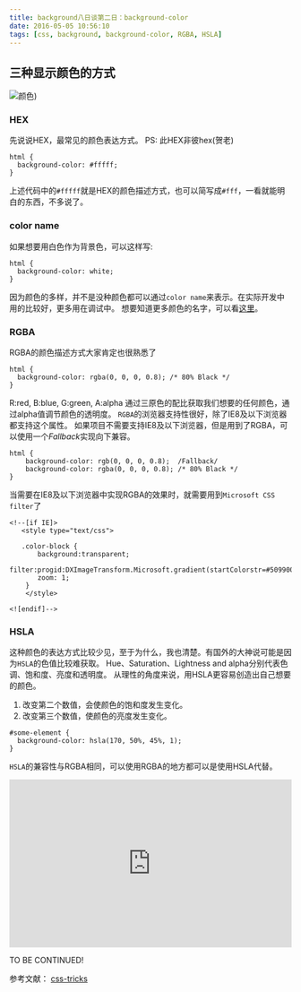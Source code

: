 ```yaml
---
title: background八日谈第二日：background-color
date: 2016-05-05 10:56:10
tags: [css, background, background-color, RGBA, HSLA]
---
```

## 三种显示颜色的方式
![颜色](/assets/blogImg/color-style.png))
<!-- more -->
### HEX
先说说HEX，最常见的颜色表达方式。
PS: 此HEX非彼hex(贺老)
```
html {
  background-color: #fffff;
}
```
上述代码中的`#fffff`就是HEX的颜色描述方式，也可以简写成`#fff`，一看就能明白的东西，不多说了。
### color name
如果想要用白色作为背景色，可以这样写:
```
html {
  background-color: white;
}
```
因为颜色的多样，并不是没种颜色都可以通过`color name`来表示。在实际开发中用的比较好，更多用在调试中。
想要知道更多颜色的名字，可以看[这里](https://css-tricks.com/snippets/css/named-colors-and-hex-equivalents/)。
### RGBA
RGBA的颜色描述方式大家肯定也很熟悉了
```
html {
  background-color: rgba(0, 0, 0, 0.8); /* 80% Black */
}
```
R:red, B:blue, G:green, A:alpha 通过三原色的配比获取我们想要的任何颜色，通过alpha值调节颜色的透明度。
`RGBA`的浏览器支持性很好，除了IE8及以下浏览器都支持这个属性。
如果项目不需要支持IE8及以下浏览器，但是用到了RGBA，可以使用一个*Fallback*实现向下兼容。
```
html {
    background-color: rgb(0, 0, 0, 0.8);  /Fallback/
    background-color: rgba(0, 0, 0, 0.8); /* 80% Black */
}
```
当需要在IE8及以下浏览器中实现RGBA的效果时，就需要用到`Microsoft CSS filter`了
```
<!--[if IE]>
   <style type="text/css">

   .color-block {
       background:transparent;
       filter:progid:DXImageTransform.Microsoft.gradient(startColorstr=#50990000,endColorstr=#50990000);
       zoom: 1;
    }
    </style>

<![endif]-->
```

### HSLA
这种颜色的表达方式比较少见，至于为什么，我也清楚。有国外的大神说可能是因为`HSLA`的色值比较难获取。
Hue、Saturation、Lightness and alpha分别代表色调、饱和度、亮度和透明度。
从理性的角度来说，用HSLA更容易创造出自己想要的颜色。
1. 改变第二个数值，会使颜色的饱和度发生变化。
2. 改变第三个数值，使颜色的亮度发生变化。

```
#some-element {
  background-color: hsla(170, 50%, 45%, 1);
}
```
`HSLA`的兼容性与RGBA相同，可以使用RGBA的地方都可以是使用HSLA代替。
<iframe id="rewYxL" src="http://caniuse.com/css3-colors/embed" scrolling="no" frameborder="0" height="300" allowtransparency="true" allowfullscreen="true" class="cp_embed_iframe undefined" style="width: 100%; overflow: hidden;"></iframe>


TO BE CONTINUED!

参考文献：
[css-tricks](https://css-tricks.com)
